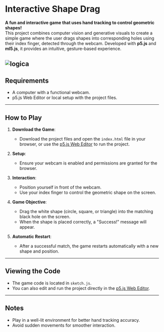 # Interactive Shape Drag 
**A fun and interactive game that uses hand tracking to control geometric shapes!**  
This project combines computer vision and generative visuals to create a simple game where the user drags shapes into corresponding holes using their index finger, detected through the webcam. Developed with **p5.js** and **ml5.js**, it provides an intuitive, gesture-based experience.

![logica](https://github.com/user-attachments/assets/82e42587-d7a7-443d-a5a2-eb5a9ce92792)
---

## Requirements  
- A computer with a functional webcam.  
- p5.js Web Editor or local setup with the project files.  

---

## How to Play  

1. **Download the Game**:  
   - Download the project files and open the `index.html` file in your browser, or use the [p5.js Web Editor](https://editor.p5js.org/) to run the project.  

2. **Setup**:  
   - Ensure your webcam is enabled and permissions are granted for the browser.  

3. **Interaction**:  
   - Position yourself in front of the webcam.  
   - Use your index finger to control the geometric shape on the screen.  

4. **Game Objective**:  
   - Drag the white shape (circle, square, or triangle) into the matching black hole on the screen.  
   - When the shape is placed correctly, a "Success!" message will appear.  

5. **Automatic Restart**:  
   - After a successful match, the game restarts automatically with a new shape and position.  

---

## Viewing the Code  

- The game code is located in `sketch.js`.  
- You can also edit and run the project directly in the [p5.js Web Editor](https://editor.p5js.org/).  

---

## Notes  
- Play in a well-lit environment for better hand tracking accuracy.  
- Avoid sudden movements for smoother interaction.  
